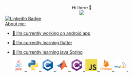 <div id="header" align="center">
  Hi there 👋
  </div>
<div id="header" align="center">
  
  <img src="https://media.giphy.com/media/RbDKaczqWovIugyJmW/giphy.gif" width="100"/>
</div>
<div id="badges">
  <a href="https://www.linkedin.com/in/hava-g%C3%BCndo%C4%9Fan-3bba91135/">
    <img src="https://media4.giphy.com/media/V4NSR1NG2p0KeJJyr5/giphy.gif?cid=ecf05e47xia4wyyslkzbry37f4xvmtcuu07urmiqx729ffi0&rid=giphy.gif&ct=g" alt="LinkedIn Badge"/>
</div>
About me:
  
- 🔭 I’m currently working on android app

- 🌱 I’m currently learning flutter

- 🌱 I’m currently learning java Spring

  <div>
  <img src="https://github.com/devicons/devicon/blob/master/icons/java/java-original-wordmark.svg" title="Java" alt="Java" width="40" height="40"/>&nbsp;
  <img src="https://github.com/devicons/devicon/blob/master/icons/python/python-original.svg" title="Python" alt="Python" width="40" height="40"/>&nbsp;
    <img src="https://github.com/devicons/devicon/blob/master/icons/c/c-original.svg" title="c" alt="c " width="40" height="40"/>&nbsp;
    <img src="https://github.com/devicons/devicon/blob/master/icons/matlab/matlab-original.svg" title="matlab" alt="matlab " width="40" height="40"/>&nbsp;
  <img src="https://github.com/devicons/devicon/blob/master/icons/csharp/csharp-original.svg" title="csharp" alt="csharp " width="40" height="40"/>&nbsp;
  <img src="https://github.com/devicons/devicon/blob/master/icons/javascript/javascript-original.svg" title="JavaScript" alt="JavaScript" width="40" height="40"/>&nbsp;
  <img src="https://github.com/devicons/devicon/blob/master/icons/firebase/firebase-plain-wordmark.svg" title="Firebase" alt="Firebase" width="40" height="40"/>&nbsp;
  <img src="https://github.com/devicons/devicon/blob/master/icons/mysql/mysql-original-wordmark.svg" title="MySQL"  alt="MySQL" width="40" height="40"/>&nbsp;
</div>

